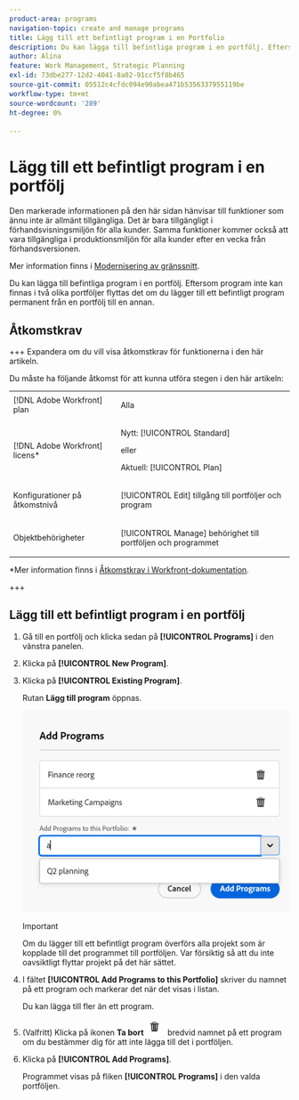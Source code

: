 ```yaml
---
product-area: programs
navigation-topic: create and manage programs
title: Lägg till ett befintligt program i en Portfolio
description: Du kan lägga till befintliga program i en portfölj. Eftersom program inte kan finnas i två olika portföljer flyttas det om du lägger till ett befintligt program permanent från en portfölj till en annan.
author: Alina
feature: Work Management, Strategic Planning
exl-id: 73dbe277-12d2-4041-8a02-91ccf5f8b465
source-git-commit: 05512c4cfdc094e90abea471b5356337955119be
workflow-type: tm+mt
source-wordcount: '289'
ht-degree: 0%

---
```


# Lägg till ett befintligt program i en portfölj

<!--Audited: 5/2025-->

<span class="preview">Den markerade informationen på den här sidan hänvisar till funktioner som ännu inte är allmänt tillgängliga. Det är bara tillgängligt i förhandsvisningsmiljön för alla kunder. Samma funktioner kommer också att vara tillgängliga i produktionsmiljön för alla kunder efter en vecka från förhandsversionen. </span>

<span class="preview">Mer information finns i [Modernisering av gränssnitt](/help/quicksilver/product-announcements/product-releases/interface-modernization/interface-modernization.md). </span>

Du kan lägga till befintliga program i en portfölj. Eftersom program inte kan finnas i två olika portföljer flyttas det om du lägger till ett befintligt program permanent från en portfölj till en annan.

## Åtkomstkrav

+++ Expandera om du vill visa åtkomstkrav för funktionerna i den här artikeln.

Du måste ha följande åtkomst för att kunna utföra stegen i den här artikeln:

<table style="table-layout:auto"> 
 <col> 
 <col> 
 <tbody> 
  <tr> 
   <td role="rowheader">[!DNL Adobe Workfront] plan</td> 
   <td> <p>Alla</p> </td> 
  </tr> 
  <tr> 
   <td role="rowheader">[!DNL Adobe Workfront] licens*</td> 
   <td> <p>Nytt: [!UICONTROL Standard] </p><p>eller </p><p>Aktuell: [!UICONTROL Plan] </p> </td> 
  </tr> 
  <tr> 
   <td role="rowheader">Konfigurationer på åtkomstnivå</td> 
   <td> <p>[!UICONTROL Edit] tillgång till portföljer och program </p> </td> 
  </tr> 
  <tr> 
   <td role="rowheader">Objektbehörigheter</td> 
   <td> <p>[!UICONTROL Manage] behörighet till portföljen och programmet</p> </td> 
  </tr> 
 </tbody> 
</table>

*Mer information finns i [Åtkomstkrav i Workfront-dokumentation](/help/quicksilver/administration-and-setup/add-users/access-levels-and-object-permissions/access-level-requirements-in-documentation.md).

+++

## Lägg till ett befintligt program i en portfölj

1. Gå till en portfölj och klicka sedan på **[!UICONTROL Programs]** i den vänstra panelen.
1. Klicka på **[!UICONTROL New Program]**.
1. Klicka på **[!UICONTROL Existing Program]**.

   <span class="preview">Rutan **Lägg till program** öppnas.</span> <!--check screen shot - I logged changes for this casing-->

   <span class="preview">![Lägg till programruta](assets/add-programs-box.png)</span>

   >[!IMPORTANT]
   >
   >Om du lägger till ett befintligt program överförs alla projekt som är kopplade till det programmet till portföljen. Var försiktig så att du inte oavsiktligt flyttar projekt på det här sättet.

1. I fältet **[!UICONTROL Add Programs to this Portfolio]** skriver du namnet på ett program och markerar det när det visas i listan. <!--see the name of this field, I suggested changes here-->

   Du kan lägga till fler än ett program.

1. (Valfritt) Klicka på ikonen <span class="preview">**Ta bort** ![Ta bort ](assets/delete-icon.png)</span> bredvid namnet på ett program om du bestämmer dig för att inte lägga till det i portföljen.

1. Klicka på **[!UICONTROL Add Programs]**. <!--check this button in the UI after they implemented the changes??-->

   Programmet visas på fliken **[!UICONTROL Programs]** i den valda portföljen.
